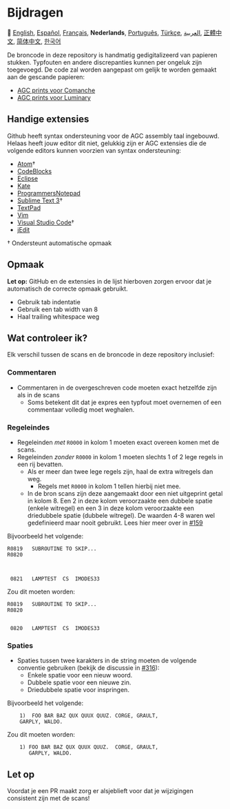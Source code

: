 # Bijdragen

:crossed_flags:
[English][EN],
[Español][ES],
[Français][FR],
**Nederlands**,
[Português][PT_BR],
[Türkçe][TR],
[العربية][AR],
[正體中文][ZH_TW],
[简体中文][ZH_CN],
[한국어][KO_KR]

[AR]:CONTRIBUTING.ar.md
[EN]:CONTRIBUTING.md
[ES]:CONTRIBUTING.es.md
[FR]:CONTRIBUTING.fr.md
[KO_KR]:CONTRIBUTING.ko_kr.md
[PT_BR]:CONTRIBUTING.pt_br.md
[TR]:CONTRIBUTING.tr.md
[ZH_CN]:CONTRIBUTING.zh_cn.md
[ZH_TW]:CONTRIBUTING.zh_tw.md
[NL]:CONTRIBUTING.nl.md

De broncode in deze repository is handmatig gedigitalizeerd van papieren stukken. Typfouten en andere discrepanties kunnen per ongeluk zijn toegevoegd. De code zal worden aangepast om gelijk te worden gemaakt aan de gescande papieren:

* [AGC prints voor Comanche][8]
* [AGC prints voor Luminary][9]

## Handige extensies

Github heeft syntax ondersteuning voor de AGC assembly taal ingebouwd. Helaas heeft jouw editor dit niet, gelukkig zijn er AGC extensies die de volgende editors kunnen voorzien van syntax ondersteuning:
- [Atom][Atom]†
- [CodeBlocks][CodeBlocks]
- [Eclipse][Eclipse]
- [Kate][Kate]
- [ProgrammersNotepad][ProgrammersNotepad]
- [Sublime Text 3][Sublime Text]†
- [TextPad][TextPad]
- [Vim][Vim]
- [Visual Studio Code][VisualStudioCode]†
- [jEdit][jEdit]

† Ondersteunt automatische opmaak

[Atom]:https://github.com/Alhadis/language-agc
[CodeBlocks]:https://github.com/virtualagc/virtualagc/tree/master/Contributed/SyntaxHighlight/CodeBlocks
[Eclipse]:https://github.com/virtualagc/virtualagc/tree/master/Contributed/SyntaxHighlight/Eclipse
[Kate]:https://github.com/virtualagc/virtualagc/tree/master/Contributed/SyntaxHighlight/Kate
[ProgrammersNotepad]:https://github.com/virtualagc/virtualagc/tree/master/Contributed/SyntaxHighlight/ProgrammersNotepad
[Sublime Text]:https://github.com/jimlawton/AGC-Assembly
[TextPad]:https://github.com/virtualagc/virtualagc/tree/master/Contributed/SyntaxHighlight/TextPad
[Vim]:https://github.com/wsdjeg/vim-assembly
[VisualStudioCode]:https://github.com/wopian/agc-assembly
[jEdit]:https://github.com/virtualagc/virtualagc/tree/master/Contributed/SyntaxHighlight/jEdit

## Opmaak
**Let op:** GitHub en de extensies in de lijst hierboven zorgen ervoor dat je automatisch de correcte opmaak gebruikt.

- Gebruik tab indentatie
- Gebruik een tab width van 8
- Haal trailing whitespace weg

## Wat controleer ik?
Elk verschil tussen de scans en de broncode in deze repository inclusief:

### Commentaren
- Commentaren in de overgeschreven code moeten exact hetzelfde zijn als in de scans
  - Soms betekent dit dat je expres een typfout moet overnemen of een commentaar volledig moet weghalen.

### Regeleindes
- Regeleinden *met* `R0000` in kolom 1 moeten exact overeen komen met de scans.
- Regeleinden *zonder* `R0000` in kolom 1 moeten slechts 1 of 2 lege regels in een rij bevatten.
  - Als er meer dan twee lege regels zijn, haal de extra witregels dan weg.
    - Regels met `R0000` in kolom 1 tellen hierbij niet mee.
  - In de bron scans zijn deze aangemaakt door een niet uitgeprint getal in kolom 8. Een 2 in deze kolom veroorzaakte een dubbele spatie (enkele witregel) en een 3 in deze kolom veroorzaakte een driedubbele spatie (dubbele witregel). De waarden 4-8 waren wel gedefinieerd maar nooit gebruikt. Lees hier meer over in [#159][7]

Bijvoorbeeld het volgende:
```plain
R0819   SUBROUTINE TO SKIP...
R0820



 0821   LAMPTEST  CS  IMODES33
```
Zou dit moeten worden:
```plain
R0819   SUBROUTINE TO SKIP...
R0820


 0820   LAMPTEST  CS  IMODES33
```

### Spaties
- Spaties tussen twee karakters in de string moeten de volgende conventie gebruiken (bekijk de discussie in [#316][10]):
  - Enkele spatie voor een nieuw woord.
  - Dubbele spatie voor een nieuwe zin.
  - Driedubbele spatie voor inspringen.

Bijvoorbeeld het volgende:
```plain
	1)  FOO BAR BAZ QUX QUUX QUUZ. CORGE, GRAULT,
	GARPLY, WALDO.
```
Zou dit moeten worden:
```plain
	1) FOO BAR BAZ QUX QUUX QUUZ.  CORGE, GRAULT,
	   GARPLY, WALDO.
```

## Let op

Voordat je een PR maakt zorg er alsjeblieft voor dat je wijzigingen consistent zijn met de scans!

[0]:https://github.com/chrislgarry/Apollo-11/pull/new/master
[1]:http://www.ibiblio.org/apollo/ScansForConversion/Luminary099/
[2]:http://www.ibiblio.org/apollo/ScansForConversion/Comanche055/
[6]:https://github.com/wopian/agc-assembly#user-settings
[7]:https://github.com/chrislgarry/Apollo-11/issues/159
[8]:http://www.ibiblio.org/apollo/ScansForConversion/Comanche055/
[9]:http://www.ibiblio.org/apollo/ScansForConversion/Luminary099/
[10]:https://github.com/chrislgarry/Apollo-11/pull/316#pullrequestreview-102892741
